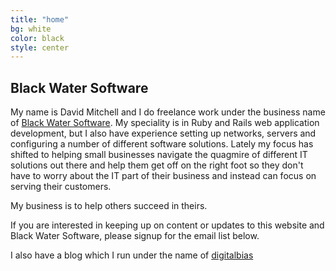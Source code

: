 ```yaml
---
title: "home"
bg: white
color: black
style: center
---
```

## Black Water Software

My name is David Mitchell and I do freelance work under the business name of [Black Water Software][blackwater]. My speciality is in Ruby and Rails web application development, but I also have experience setting up networks, servers and configuring a number of different software solutions. Lately my focus has shifted to helping small businesses navigate the quagmire of different IT solutions out there and help them get off on the right foot so they don't have to worry about the IT part of their business and instead can focus on serving their customers. 

My business is to help others succeed in theirs.

If you are interested in keeping up on content or updates to this website and Black Water Software, please signup for the email list below.

I also have a blog which I run under the name of [digitalbias][bias]

[blackwater]: http://www.blackwatersoftware.com
[bias]: http://www.digitalbias.com